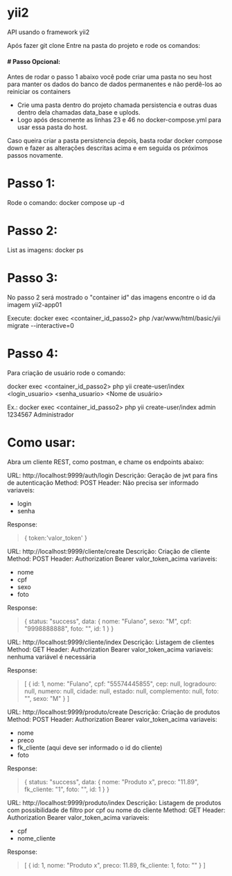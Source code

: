 # yii2
API usando o framework yii2

Após fazer git clone
Entre na pasta do projeto e rode os comandos:
#### # Passo Opcional:
Antes de rodar o passo 1 abaixo você pode criar uma pasta no seu host para manter os dados do banco de dados permanentes e não perdê-los ao reiniciar os containers
- Crie uma pasta dentro do projeto chamada persistencia e outras duas dentro dela chamadas data_base e uplods. 
- Logo após descomente as linhas 23 e 46 no docker-compose.yml para usar essa pasta do host.

Caso queira criar a pasta persistencia depois, basta rodar docker compose down e fazer as alterações descritas acima e em seguida os próximos passos novamente.

# Passo 1: 
Rode o comando:
docker compose up -d

# Passo 2: 
List as imagens:
docker ps

# Passo 3: 
No passo 2 será mostrado o "container id" das imagens encontre o id da imagem yii2-app01

Execute: docker exec <container_id_passo2> php /var/www/html/basic/yii migrate --interactive=0

# Passo 4:
Para criação de usuário rode o comando:

docker exec <container_id_passo2> php yii create-user/index <login_usuario> <senha_usuario> <Nome de usuário>

Ex.: docker exec <container_id_passo2> php yii create-user/index admin 1234567 Administrador


# Como usar:
Abra um cliente REST, como postman, e chame os endpoints abaixo:

URL: http://localhost:9999/auth/login 
Descrição: Geração de jwt para fins de autenticação
Method: POST
Header: Não precisa ser informado
variaveis:
- login
- senha

Response: 
> 	{
		token:'valor_token'
	}

URL: http://localhost:9999/cliente/create
Descrição: Criação de cliente
Method: POST
Header: Authorization Bearer valor_token_acima
variaveis:
- nome
- cpf
- sexo
- foto

Response: 
> 	{
		status: "success",
		data: {
				nome: "Fulano",
				sexo: "M",
				cpf: "9998888888",
				foto: "",
				id: 1
		}
	}

URL: http://localhost:9999/cliente/index
Descrição: Listagem de clientes
Method: GET
Header: Authorization Bearer valor_token_acima
variaveis: nenhuma variável é necessária

Response: 
> 	[
		{
			id: 1,
			nome: "Fulano",
			cpf: "55574445855",
			cep: null,
			logradouro: null,
			numero: null,
			cidade: null,
			estado: null,
			complemento: null,
			foto: "",
			sexo: "M"
   	 }
	]

URL: http://localhost:9999/produto/create
Descrição: Criação de produtos
Method: POST
Header: Authorization Bearer valor_token_acima
variaveis:
- nome
- preco
- fk_cliente (aqui deve ser informado o id do cliente)
- foto

Response: 
> 	{
    	status: "success",
    	data: {
        	nome: "Produto x",
        	preco: "11.89",
        	fk_cliente: "1",
        	foto: "",
        	id: 1
    	}
	}

URL: http://localhost:9999/produto/index
Descrição: Listagem de produtos com possibilidade de filtro por cpf ou nome do cliente
Method: GET
Header: Authorization Bearer valor_token_acima
variaveis:
- cpf
- nome_cliente

Response: 
> 	[
    	{
        	id: 1,
        	nome: "Produto x",
        	preco: 11.89,
        	fk_cliente: 1,
        	foto: ""
    	}
	]